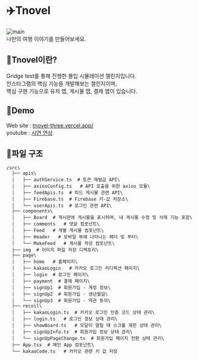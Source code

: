 # ✈️Tnovel

![main](https://github.com/chr0405/Gridge-Test-WEB/assets/129362281/c6404a74-496b-4f17-9258-5e3c1cf3a749)\
나만의 여행 이야기를 만들어보세요.

## 💙Tnovel이란?

Gridge test를 통해 진행한 몰입 시뮬레이션 챌린지입니다.\
인스타그램의 핵심 기능을 개발해보는 챌린지이며,\
핵심 구현 기능으로 유저 맵, 게시물 맵, 결제 맵이 있습니다.

## 🐬Demo

Web site : [tnovel-three.vercel.app/](tnovel-three.vercel.app/)\
youtube : [시연 연상](https://www.youtube.com/watch?v=87onRxoCdH8)

## 📘파일 구조
```
/src\
  ├── apis\
  │   ├── authService.ts  # 토큰 재발급 API\
  │   ├── axiosConfig.ts   # API 호출을 위한 axios 모듈\
  │   ├── feedApis.ts  # 피드 게시물 관련 API\
  │   ├── Firebase.ts  # Firebase 키-값 저장소\
  │   └── userApis.ts  # 로그인 관련 API\
  ├── components\
  │   ├── Board  # 게시판에 게시물을 표시하며, 내 게시물 수정 및 삭제 기능 포함\
  │   ├── comments   # 댓글 컴포넌트\
  │   ├── Feed   # 개별 게시물 컴포넌트\
  │   ├── Header   # 모바일 뷰에 나타나는 헤더 및 푸터\
  │   └── MakeFeed   # 게시물 작성 컴포넌트\
  ├── img  # 이미지 파일 저장 디렉토리\
  ├── page\
  │   ├── home   # 홈페이지\
  │   ├── kakaoLogin   # 카카오 로그인 리디렉션 페이지\
  │   ├── login  # 로그인 페이지\
  │   ├── payment  # 결제 페이지\
  │   ├── signUp1  # 회원가입 - 계정 정보\
  │   ├── signUp2  # 회원가입 - 생년월일\
  │   └── signUp3  # 회원가입 - 약관 동의\
  ├── recoil\
  │   ├── kakaoLogin.ts  # 카카오 로그인 인증 코드 상태 관리\
  │   ├── login.ts   # 로그인 정보 상태 관리\
  │   ├── showBoard.ts   # 모달이 열릴 때 스크롤 제한 상태 관리\
  │   ├── signUpInfo.ts  # 회원가입 정보 상태 관리\
  │   └── signUpPageChange.ts  # 회원가입 페이지 전환 상태 관리\
  ├── App.tsx  # 메인 App 컴포넌트\
  └── kakaoCode.ts   # 카카오 관련 키 값 저장
```
